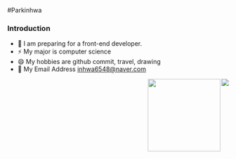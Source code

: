 #Parkinhwa
### Introduction
- 🌱 I am preparing for a front-end developer.
- ⚡ My major is computer science
- 😄 My hobbies are github commit, travel, drawing
- 💬 My Email Address inhwa6548@naver.com

<img align='right' src="http://mazassumnida.wtf/api/v2/generate_badge?boj=inhwa6548">
<img align='right' src="https://github-readme-stats.vercel.app/api?username=parkinhwa" height="165">

